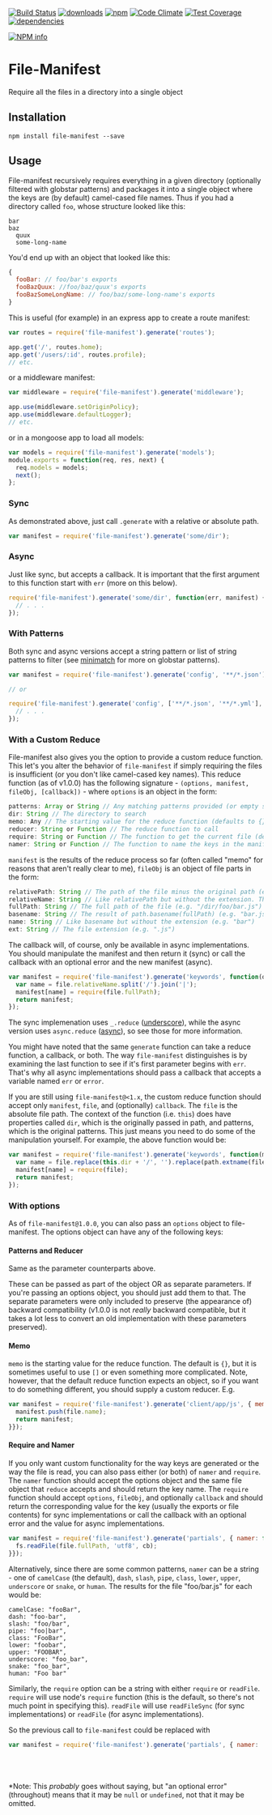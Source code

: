 [![Build Status](https://travis-ci.org/mantacode/file-manifest.png)](https://travis-ci.org/mantacode/file-manifest) [![downloads](http://img.shields.io/npm/dm/file-manifest.svg)](https://npmjs.org/package/file-manifest) [![npm](http://img.shields.io/npm/v/file-manifest.svg)](https://npmjs.org/package/file-manifest) [![Code Climate](https://codeclimate.com/github/mantacode/file-manifest/badges/gpa.svg)](https://codeclimate.com/github/mantacode/file-manifest) [![Test Coverage](https://codeclimate.com/github/mantacode/file-manifest/badges/coverage.svg)](https://codeclimate.com/github/mantacode/file-manifest) [![dependencies](https://david-dm.org/mantacode/file-manifest.png)](https://david-dm.org/mantacode/file-manifest)

[![NPM info](https://nodei.co/npm/file-manifest.png?downloads=true)](https://nodei.co/npm/file-manifest.png?downloads=true)

# File-Manifest

Require all the files in a directory into a single object

## Installation

`npm install file-manifest --save`

## Usage

File-manifest recursively requires everything in a given directory (optionally filtered with globstar patterns) and packages it into a single object where the keys are (by default) camel-cased file names. Thus if you had a directory called `foo`, whose structure looked like this:

```
bar
baz
  quux
  some-long-name
```

You'd end up with an object that looked like this:

```javascript
{
  fooBar: // foo/bar's exports
  fooBazQuux: //foo/baz/quux's exports
  fooBazSomeLongName: // foo/baz/some-long-name's exports
}
```

This is useful (for example) in an express app to create a route manifest:

```javascript
var routes = require('file-manifest').generate('routes');

app.get('/', routes.home);
app.get('/users/:id', routes.profile);
// etc.
```

or a middleware manifest:

```javascript
var middleware = require('file-manifest').generate('middleware');

app.use(middleware.setOriginPolicy);
app.use(middleware.defaultLogger);
// etc.
```

or in a mongoose app to load all models:

```javascript
var models = require('file-manifest').generate('models');
module.exports = function(req, res, next) {
  req.models = models;
  next();
};
```

### Sync

As demonstrated above, just call `.generate` with a relative or absolute path.

```javascript
var manifest = require('file-manifest').generate('some/dir');
```

### Async

Just like sync, but accepts a callback. It is important that the first argument to this function start with `err` (more on this below).

```javascript
require('file-manifest').generate('some/dir', function(err, manifest) {
  // . . .
});
```

### With Patterns

Both sync and async versions accept a string pattern or list of string patterns to filter (see [minimatch](https://github.com/isaacs/minimatch) for more on globstar patterns).

```javascript
var manifest = require('file-manifest').generate('config', '**/*.json');

// or

require('file-manifest').generate('config', ['**/*.json', '**/*.yml'], function(err, manifest) {
  // . . .
});
```

### With a Custom Reduce

File-manifest also gives you the option to provide a custom reduce function. This let's you alter the behavior of `file-manifest` if simply requiring the files is insufficient (or you don't like camel-cased key names). This reduce function (as of v1.0.0) has the following signature - `(options, manifest, fileObj, [callback])` - where `options` is an object in the form:

```javascript
patterns: Array or String // Any matching patterns provided (or empty string if none)
dir: String // The directory to search
memo: Any // The starting value for the reduce function (defaults to {})
reducer: String or Function // The reduce function to call
require: String or Function // The function to get the current file (defaults to the build in require function)
namer: String or Function // The function to name the keys in the manifest
```

`manifest` is the results of the reduce process so far (often called "memo" for reasons that aren't really clear to me), `fileObj` is an object of file parts in the form:

```javascript
relativePath: String // The path of the file minus the original path (e.g. "foo/bar.js")
relativeName: String // Like relativePath but without the extension. This is the part used for naming the keys (e.g. "foo/bar")
fullPath: String // The full path of the file (e.g. "/dir/foo/bar.js")
basename: String // The result of path.basename(fullPath) (e.g. "bar.js")
name: String // Like basename but without the extension (e.g. "bar")
ext: String // The file extension (e.g. ".js")
```

The callback will, of course, only be available in async implementations. You should manipulate the manifest and then return it (sync) or call the callback with an optional error and the new manifest (async).

```javascript
var manifest = require('file-manifest').generate('keywords', function(options, manifest, file) {
  var name = file.relativeName.split('/').join('|');
  manifest[name] = require(file.fullPath);
  return manifest;
});
```

The sync implemenation uses `_.reduce` ([underscore](http://underscorejs.org/)), while the async version uses `async.reduce` ([async](https://github.com/caolan/async)), so see those for more information.

You might have noted that the same `generate` function can take a reduce function, a callback, or both. The way `file-manifest` distinguishes is by examining the last function to see if it's first parameter begins with `err`. That's why all async implementations should pass a callback that accepts a variable named `err` or `error`.

If you are still using `file-manifest@<1.x`, the custom reduce function should accept only `manifest`, `file`, and (optionally) `callback`. The `file` is the absolute file path. The context of the function (i.e. `this`) does have properties called `dir`, which is the originally passed in path, and patterns, which is the original patterns. This just means you need to do some of the manipulation yourself. For example, the above function would be:

```javascript
var manifest = require('file-manifest').generate('keywords', function(manifest, file) {
  var name = file.replace(this.dir + '/', '').replace(path.extname(file), '').split('/').join('|');
  manifest[name] = require(file);
  return manifest;
});
```

### With options

As of `file-manifest@1.0.0`, you can also pass an `options` object to file-manifest. The options object can have any of the following keys:

#### Patterns and Reducer

Same as the parameter counterparts above.

These can be passed as part of the object OR as separate parameters. If you're passing an options object, you should just add them to that. The separate parameters were only included to preserve (the appearance of) backward compatibility (v1.0.0 is not _really_ backward compatible, but it takes a lot less to convert an old implementation with these parameters preserved).

#### Memo

`memo` is the starting value for the reduce function. The default is `{}`, but it is sometimes useful to use `[]` or even something more complicated. Note, however, that the default reduce function expects an object, so if you want to do something different, you should supply a custom reducer. E.g.

```javascript
var manifest = require('file-manifest').generate('client/app/js', { memo: [], patterns: ['**/*.js'], reducer: function(options, manifest, file) {
  manifest.push(file.name);
  return manifest;
}});
```

#### Require and Namer

If you only want custom functionality for the way keys are generated or the way the file is read, you can also pass either (or both) of `namer` and `require`. The `namer` function should accept the options object and the same file object that `reduce` accepts and should return the key name. The `require` function should accept `options`, `fileObj`, and optionally `callback` and should return the corresponding value for the key (usually the exports or file contents) for sync implementations or call the callback with an optional error and the value for async implementations.

```javascript
var manifest = require('file-manifest').generate('partials', { namer: function(options, file) { return file.relativeName.split('/').join('-'); }, require: function(options, file, cb) {
  fs.readFile(file.fullPath, 'utf8', cb);
}});
```

Alternatively, since there are some common patterns, `namer` can be a string - one of `camelCase` (the default), `dash`, `slash`, `pipe`, `class`, `lower`, `upper`, `underscore` or `snake`, or `human`. The results for the file "foo/bar.js" for each would be:

```
camelCase: "fooBar",
dash: "foo-bar",
slash: "foo/bar",
pipe: "foo|bar",
class: "FooBar",
lower: "foobar",
upper: "FOOBAR",
underscore: "foo_bar",
snake: "foo_bar",
human: "Foo bar"
```

Similarly, the `require` option can be a string with either `require` or `readFile`. `require` will use node's `require` function (this is the default, so there's not much point in specifying this). `readFile` will use `readFileSync` (for sync implementations) or `readFile` (for async implementations).

So the previous call to `file-manifest` could be replaced with

```javascript
var manifest = require('file-manifest').generate('partials', { namer: 'dash', require: 'readFile' });
```
<br><br><br>
*Note: This _probably_ goes without saying, but "an optional error" (throughout) means that it may be `null` or `undefined`, not that it may be omitted.
